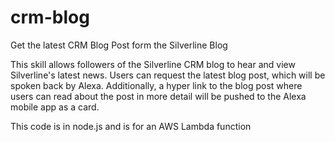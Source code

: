 # crm-blog

Get the latest CRM Blog Post form the Silverline Blog

This skill allows followers of the Silverline CRM blog to hear and view Silverline's latest news. Users can request the latest blog post, which will be spoken back by Alexa. Additionally, a hyper link to the blog post where users can read about the post in more detail will be pushed to the Alexa mobile app as a card.

This code is in node.js and is for an AWS Lambda function
